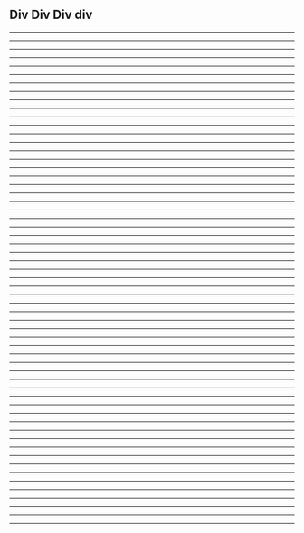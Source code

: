 Div Div Div div  
-----------------------  
-----------------------  
-----------------------  
-----------------------  
-----------------------  -----------------------  
-----------------------  
-----------------------  
-----------------------  
-----------------------  
-----------------------  
-----------------------  
-----------------------  
-----------------------  
-----------------------  
-----------------------  
-----------------------  
-----------------------  
-----------------------  
-----------------------  
-----------------------  
-----------------------  
-----------------------  
-----------------------  
-----------------------  
-----------------------  
-----------------------  
-----------------------  
-----------------------  
-----------------------  
-----------------------  
-----------------------  
-----------------------  
-----------------------  
-----------------------  
-----------------------  
-----------------------  
-----------------------  
-----------------------  
-----------------------  
-----------------------  
-----------------------  
-----------------------  
-----------------------  
-----------------------  
-----------------------  
-----------------------  
-----------------------  
-----------------------  
-----------------------  
-----------------------  
-----------------------  
-----------------------  
-----------------------  
-----------------------  
-----------------------  
-----------------------  
-----------------------  
-----------------------  
-----------------------  
-----------------------  
